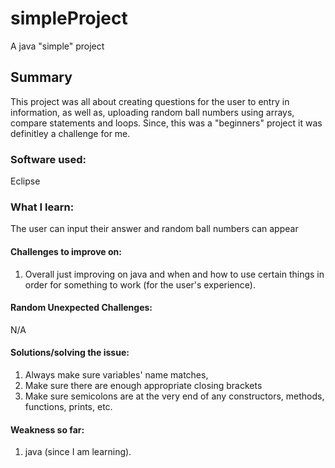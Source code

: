 # simpleProject
A java "simple" project

## Summary
This project was all about creating questions for the user to entry in information, as well as, uploading random ball numbers
using arrays, compare statements and loops. Since, this was a "beginners" project it was definitley a challenge for me.

### Software used:
Eclipse

### What I learn:
The user can input their answer and random ball numbers can appear

#### Challenges to improve on:
1. Overall just improving on java and when and how to use certain things in order for something to work (for the user's experience). 

#### Random Unexpected Challenges:
N/A

#### Solutions/solving the issue:
1. Always make sure variables' name matches,
2. Make sure there are enough appropriate closing brackets
3. Make sure semicolons are at the very end of any constructors, methods, functions, prints, etc.


#### Weakness so far:
1.	java (since I am learning).

